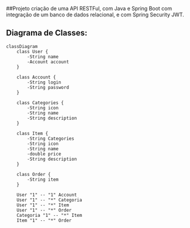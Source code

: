 ##Projeto criação de uma API RESTFul, com Java e Spring Boot com integração de um banco de dados relacional, e com Spring Security JWT.

## Diagrama de Classes:

```mermaid
classDiagram
    class User {
        -String name
        -Account account
    }
    
    class Account {
        -String login
        -String password
    }
    
    class Categories {
        -String icon
        -String name
        -String description
    }
    
    class Item {
        -String Categories
        -String icon
        -String name
        -double price
        -String description
    }
    
    class Order {
        -String item
    }
    
    User "1" -- "1" Account
    User "1" -- "*" Categoria
    User "1" -- "*" Item
    User "1" -- "*" Order
    Categoria "1" -- "*" Item
    Item "1" -- "*" Order
